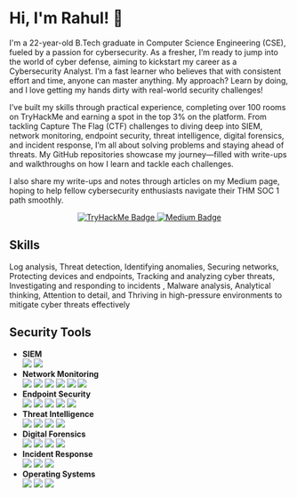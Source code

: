 # Hi, I'm Rahul! 👋

I'm a 22-year-old B.Tech graduate in Computer Science Engineering (CSE), fueled by a passion for cybersecurity. 
As a fresher, I’m ready to jump into the world of cyber defense, aiming to kickstart my career as a Cybersecurity Analyst. I’m a fast learner who believes that with consistent effort and time, anyone can master anything. My approach? Learn by doing, and I love getting my hands dirty with real-world security challenges!

I’ve built my skills through practical experience, completing over 100 rooms on TryHackMe and earning a spot in the top 3% on the platform. From tackling Capture The Flag (CTF) challenges to diving deep into SIEM, network monitoring, endpoint security, threat intelligence, digital forensics, and incident response, I’m all about solving problems and staying ahead of threats. My GitHub repositories showcase my journey—filled with write-ups and walkthroughs on how I learn and tackle each challenges.

I also share my write-ups and notes through articles on my Medium page, hoping to help fellow cybersecurity enthusiasts navigate their THM SOC 1 path smoothly. 

<div align="center">
  <a href="https://tryhackme.com/p/RahulCyberDefense" target="_blank">
    <img src="https://img.shields.io/badge/TryHackMe-212C42?style=for-the-badge&logo=TryHackMe&logoColor=white" alt="TryHackMe Badge" />
  </a>
  <a href="https://medium.com/@RahulCyberDefense" target="_blank">
    <img src="https://img.shields.io/badge/Medium-12100E?style=for-the-badge&logo=medium&logoColor=white" alt="Medium Badge" />
  </a>
</div>

## Skills
Log analysis, Threat detection, Identifying anomalies, Securing networks, Protecting devices and endpoints, Tracking and analyzing cyber threats, Investigating and responding to incidents , Malware analysis, Analytical thinking, Attention to detail, and Thriving in high-pressure environments to mitigate cyber threats effectively

## Security Tools 
- **SIEM** <br>
  <a href="https://www.splunk.com/" target="_blank"><img src="https://img.shields.io/badge/Splunk-000000?style=for-the-badge&logo=Splunk&logoColor=white"></a>
  <a href="https://www.elastic.co/" target="_blank"><img src="https://img.shields.io/badge/Elastic-005571?style=for-the-badge&logo=Elastic&logoColor=white"></a><br>
- **Network Monitoring** <br>
  <a href="https://www.snort.org/" target="_blank"><img src="https://img.shields.io/badge/Snort-8B0000?logo=simple-icons:snort&labelColor=8B0000&color=8B0000&logoColor=white&style=for-the-badge"></a>
  <a href="https://www.netresec.com/?page=NetworkMiner" target="_blank"><img src="https://img.shields.io/badge/NetworkMiner-1E90FF?logo=simple-icons:networkminer&labelColor=1E90FF&color=1E90FF&logoColor=white&style=for-the-badge"></a>
  <a href="https://zeek.org/" target="_blank"><img src="https://img.shields.io/badge/Zeek-8B4513?logo=simple-icons:zeek&labelColor=8B4513&color=8B4513&logoColor=white&style=for-the-badge"></a>
  <a href="https://www.brimsecurity.com/" target="_blank"><img src="https://img.shields.io/badge/Brim-4B0082?logo=simple-icons:brim&labelColor=4B0082&color=4B0082&logoColor=white&style=for-the-badge"></a>
  <a href="https://www.wireshark.org/" target="_blank"><img src="https://img.shields.io/badge/Wireshark-1679A7?style=for-the-badge&logo=Wireshark&logoColor=white"></a>
  <a href="https://www.wireshark.org/docs/man-pages/tshark.html" target="_blank"><img src="https://img.shields.io/badge/TShark-0F4D7D?logo=simple-icons:wireshark&labelColor=0F4D7D&color=0F4D7D&logoColor=white&style=for-the-badge"></a><br>
- **Endpoint Security** <br>
  <a href="https://learn.microsoft.com/en-us/sysinternals/" target="_blank"><img src="https://img.shields.io/badge/Sysinternals-005BAF?logo=simple-icons:microsoft&labelColor=005BAF&color=005BAF&logoColor=white&style=for-the-badge"></a>
  <a href="https://learn.microsoft.com/en-us/windows/win32/eventlog/event-logging" target="_blank"><img src="https://img.shields.io/badge/Windows_Event_Logs-005BAF?logo=simple-icons:microsoft&labelColor=005BAF&color=005BAF&logoColor=white&style=for-the-badge"></a>
  <a href="https://learn.microsoft.com/en-us/sysinternals/downloads/sysmon" target="_blank"><img src="https://img.shields.io/badge/Sysmon-005BAF?logo=simple-icons:microsoft&labelColor=005BAF&color=005BAF&logoColor=white&style=for-the-badge"></a>
  <a href="https://osquery.io/" target="_blank"><img src="https://img.shields.io/badge/Osquery-8B0000?logo=simple-icons:osquery&labelColor=8B0000&color=8B0000&logoColor=white&style=for-the-badge"></a>
  <a href="https://wazuh.com/" target="_blank"><img src="https://img.shields.io/badge/Wazuh-006400?logo=simple-icons:wazuh&labelColor=006400&color=006400&logoColor=white&style=for-the-badge"></a><br>
- **Threat Intelligence** <br>
  <a href="https://virustotal.github.io/yara/" target="_blank"><img src="https://img.shields.io/badge/Yara-8B0000?logo=simple-icons:yara&labelColor=8B0000&color=8B0000&logoColor=white&style=for-the-badge"></a>
  <a href="https://www.filigran.io/opencti/" target="_blank"><img src="https://img.shields.io/badge/OpenCTI-1E90FF?logo=simple-icons:opencti&labelColor=1E90FF&color=1E90FF&logoColor=white&style=for-the-badge"></a>
  <a href="https://www.misp-project.org/" target="_blank"><img src="https://img.shields.io/badge/MISP-006400?logo=simple-icons:misp&labelColor=006400&color=006400&logoColor=white&style=for-the-badge"></a>
  <a href="https://github.com/stratosphereips/Trooper" target="_blank"><img src="https://img.shields.io/badge/Trooper-8B008B?logo=simple-icons:github&labelColor=8B008B&color=8B008B&logoColor=white&style=for-the-badge"></a><br>
- **Digital Forensics** <br>
  <a href="https://ericzimmerman.github.io/#!index.md" target="_blank"><img src="https://img.shields.io/badge/RegistryExplorer-8B4513?logo=simple-icons:registryexplorer&labelColor=8B4513&color=8B4513&logoColor=white&style=for-the-badge"></a>
  <a href="https://www.autopsy.com/" target="_blank"><img src="https://img.shields.io/badge/Autopsy-5C4033?logo=simple-icons:autopsy&labelColor=5C4033&color=5C4033&logoColor=white&style=for-the-badge"></a>
  <a href="https://volatility3.readthedocs.io/en/latest/" target="_blank"><img src="https://img.shields.io/badge/Volatility-000080?logo=simple-icons:volatility&labelColor=000080&color=000080&logoColor=white&style=for-the-badge"></a>
  <a href="https://ericzimmerman.github.io/#!index.md" target="_blank"><img src="https://img.shields.io/badge/KAPE-006400?logo=simple-icons:kape&labelColor=006400&color=006400&logoColor=white&style=for-the-badge"></a><br>
- **Incident Response** <br>
  <a href="https://www.fireeye.com/services-and-products/endpoint-security/red-team-tools/redline.html" target="_blank"><img src="https://img.shields.io/badge/Redline-8B0000?logo=simple-icons:fireeye&labelColor=8B0000&color=8B0000&logoColor=white&style=for-the-badge"></a>
  <a href="https://docs.rapid7.com/velociraptor/" target="_blank"><img src="https://img.shields.io/badge/Velociraptor-8B008B?logo=simple-icons:velociraptor&labelColor=8B008B&color=8B008B&logoColor=white&style=for-the-badge"></a>
  <a href="https://thehive-project.org/" target="_blank"><img src="https://img.shields.io/badge/TheHive-8B5A00?logo=simple-icons:thehive&labelColor=8B5A00&color=8B5A00&logoColor=black&style=for-the-badge"></a><br>
- **Operating Systems** <br>
  <a href="https://www.microsoft.com/en-us/windows/" target="_blank"><img src="https://img.shields.io/badge/Windows-0078D6?style=for-the-badge&logo=Windows&logoColor=white"></a>
  <a href="https://www.linux.org/" target="_blank"><img src="https://img.shields.io/badge/Linux-FCC624?style=for-the-badge&logo=Linux&logoColor=black"></a>
    <a href="https://www.virtualbox.org/" target="_blank"><img src="https://img.shields.io/badge/VirtualBox-21416b?style=for-the-badge&logo=VirtualBox&logoColor=white"></a><br>
